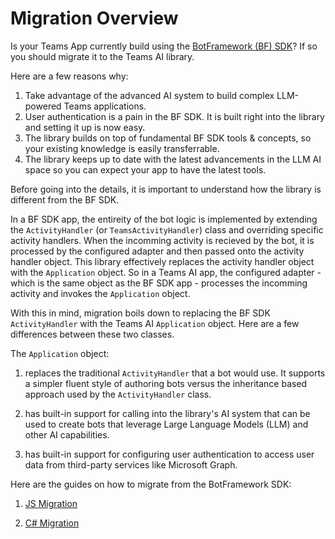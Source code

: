 # Migration Overview

Is your Teams App currently build using the [BotFramework (BF) SDK](https://github.com/microsoft/botframework-sdk)? If so you should migrate it to the Teams AI library.

Here are a few reasons why:

1. Take advantage of the advanced AI system to build complex LLM-powered Teams applications. 
2. User authentication is a pain in the BF SDK. It is built right into the library and setting it up is now easy.
3. The library builds on top of fundamental BF SDK tools & concepts, so your existing knowledge is easily transferrable. 
4. The library keeps up to date with the latest advancements in the LLM AI space so you can expect your app to have the latest tools.



Before going into the details, it is important to understand how the library is different from the BF SDK.

In a BF SDK app, the entireity of the bot logic is implemented by extending the `ActivityHandler` (or `TeamsActivityHandler`) class and overriding specific activity handlers. When the incomming activity is recieved by the bot, it is processed by the configured adapter and then passed onto the activity handler object. This library effectively replaces the activity handler object with the `Application` object. So in a Teams AI app, the configured adapter - which is the same object as the BF SDK app - processes the incomming activity and invokes the `Application` object.



With this in mind, migration boils down to replacing the BF SDK `ActivityHandler` with the Teams AI `Application` object. Here are a few differences between these two classes.



The `Application` object:

1. replaces the traditional `ActivityHandler` that a bot would use. It supports a simpler fluent style of authoring bots versus the inheritance based approach used by the `ActivityHandler` class. 

2. has built-in support for calling into the library's AI system that can be used to create bots that leverage Large Language Models (LLM) and other AI capabilities.

3. has built-in support for configuring user authentication to access user data from third-party services like Microsoft Graph.



Here are the guides on how to migrate from the BotFramework SDK:



1. [JS Migration]()

2. [C# Migration]()
